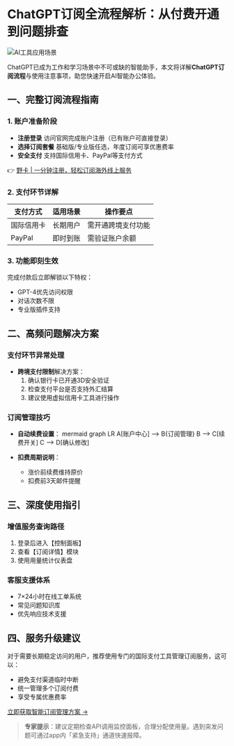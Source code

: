# ChatGPT订阅全流程解析：从付费开通到问题排查

![AI工具应用场景](/007ACC/FFF?text=ChatGPT+使用场景展示)

ChatGPT已成为工作和学习场景中不可或缺的智能助手，本文将详解**ChatGPT订阅流程**与使用注意事项，助您快速开启AI智能办公体验。

## 一、完整订阅流程指南

### 1. 账户准备阶段
- **注册登录** 
  访问官网完成账户注册（已有账户可直接登录）
- **选择订阅套餐**
  基础版/专业版任选，年度订阅可享优惠费率
- **安全支付**
  支持国际信用卡、PayPal等支付方式

👉 [野卡 | 一分钟注册，轻松订阅海外线上服务](https://bbtdd.com/yeka)

### 2. 支付环节详解
| 支付方式       | 适用场景               | 操作要点                 |
|----------------|------------------------|--------------------------|
| 国际信用卡     | 长期用户               | 需开通跨境支付功能       |
| PayPal         | 即时到账               | 需验证账户余额           |

### 3. 功能即刻生效
完成付款后立即解锁以下特权：
- GPT-4优先访问权限
- 对话次数不限
- 专业版插件支持

## 二、高频问题解决方案

### 支付环节异常处理
- **跨境支付限制**解决方案：
  1. 确认银行卡已开通3D安全验证
  2. 检查支付平台是否支持外汇结算
  3. 建议使用虚拟信用卡工具进行操作

### 订阅管理技巧
- **自动续费设置**：
  mermaid
  graph LR
  A[账户中心] --> B{订阅管理}
  B --> C[续费开关]
  C --> D[确认修改]
  

- **扣费周期说明**：
  - 涨价前续费维持原价
  - 扣费前3天邮件提醒

## 三、深度使用指引

### 增值服务查询路径
1. 登录后进入【控制面板】
2. 查看【订阅详情】模块
3. 使用用量统计仪表盘

### 客服支援体系
- 7×24小时在线工单系统
- 常见问题知识库
- 优先响应技术支援

## 四、服务升级建议

对于需要长期稳定访问的用户，推荐使用专门的国际支付工具管理订阅服务，这可以：
- 避免支付渠道临时中断
- 统一管理多个订阅付费
- 享受专属优惠费率

[立即获取智能订阅管理方案 →](https://bbtdd.com/yeka)

> **专家提示**：建议定期检查API调用监控面板，合理分配使用量。遇到突发问题可通过app内「紧急支持」通道快速报障。